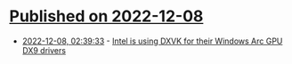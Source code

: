 # [Published on 2022-12-08](index.md)

* [2022-12-08, 02:39:33](https://news.ycombinator.com/item?id=33903420) - [Intel is using DXVK for their Windows Arc GPU DX9 drivers](https://www.gamingonlinux.com/2022/12/intel-using-dxvk-part-of-steam-proton-for-their-windows-arc-gpu-dx-9-drivers/)
